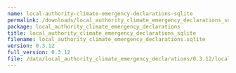 ```yaml
---
name: local-authority-climate-emergency-declarations-sqlite
permalink: /downloads/local_authority_climate_emergency_declarations_sqlite/0_3_12
package: local_authority_climate_emergency_declarations
title: local_authority_climate_emergency_declarations_sqlite
filename: local_authority_climate_emergency_declarations.sqlite
version: 0.3.12
full_version: 0.3.12
file: /data/local_authority_climate_emergency_declarations/0.3.12/local_authority_climate_emergency_declarations.sqlite
---
```

